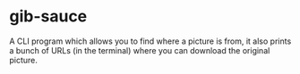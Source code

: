 # gib-sauce

A CLI program which allows you to find where a picture is from, it also prints a bunch of URLs (in the terminal) where you can download the original picture.